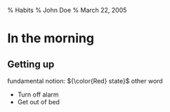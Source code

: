 % Habits
% John Doe
% March 22, 2005

# In the morning

## Getting up

fundamental notion: ${\color{Red} state}$ other word


- Turn off alarm
- Get out of bed

